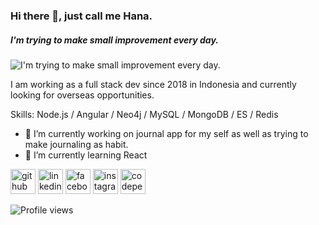 ### Hi there 👋, just call me Hana.
##### I'm trying to make small improvement every day.

![I'm trying to make small improvement every day.](https://images.unsplash.com/photo-1502101872923-d48509bff386?ixlib=rb-1.2.1&ixid=MnwxMjA3fDB8MHxwaG90by1wYWdlfHx8fGVufDB8fHx8&auto=format&fit=crop&w=1032&h=400&q=80)

I am working as a full stack dev since 2018 in Indonesia and currently looking for overseas opportunities. 

Skills: Node.js / Angular / Neo4j / MySQL / MongoDB / ES / Redis

- 🔭 I’m currently working on journal app for my self as well as trying to make journaling as habit.
- 🌱 I’m currently learning React



[<img src='https://cdn.jsdelivr.net/npm/simple-icons@3.0.1/icons/github.svg' alt='github' height='40'>](https://github.com/aliyanamu)  [<img src='https://cdn.jsdelivr.net/npm/simple-icons@3.0.1/icons/linkedin.svg' alt='linkedin' height='40'>](https://www.linkedin.com/in/hana-aliyah-mufidah/)  [<img src='https://cdn.jsdelivr.net/npm/simple-icons@3.0.1/icons/facebook.svg' alt='facebook' height='40'>](https://www.facebook.com/ifortland)  [<img src='https://cdn.jsdelivr.net/npm/simple-icons@3.0.1/icons/instagram.svg' alt='instagram' height='40'>](https://www.instagram.com/hanalyh/)  [<img src='https://cdn.jsdelivr.net/npm/simple-icons@3.0.1/icons/codepen.svg' alt='codepen' height='40'>](https://codepen.io/HanaAl)  

![Profile views](https://gpvc.arturio.dev/aliyanamu) 

<!--
**aliyanamu/aliyanamu** is a ✨ _special_ ✨ repository because its `README.md` (this file) appears on your GitHub profile.

Here are some ideas to get you started:
- 👯 I’m looking to collaborate on ...
- 🤔 I’m looking for help with ...
- 💬 Ask me about ...
- 📫 How to reach me: ...
- 😄 Pronouns: ...
- ⚡ Fun fact: ...
-->
